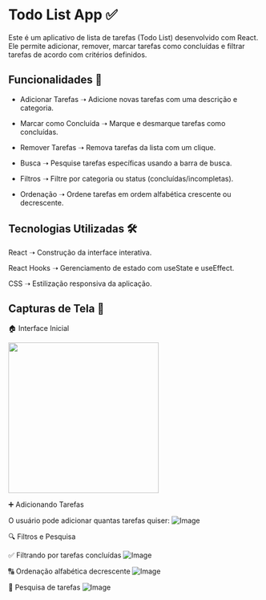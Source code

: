 # Todo List App ✅

Este é um aplicativo de lista de tarefas (Todo List) desenvolvido com React. Ele permite adicionar, remover, marcar tarefas como concluídas e filtrar tarefas de acordo com critérios definidos.

##  Funcionalidades 🚀

- Adicionar Tarefas ➝ Adicione novas tarefas com uma descrição e categoria.

- Marcar como Concluída ➝ Marque e desmarque tarefas como concluídas.

- Remover Tarefas ➝ Remova tarefas da lista com um clique.

- Busca ➝ Pesquise tarefas específicas usando a barra de busca.

- Filtros ➝ Filtre por categoria ou status (concluídas/incompletas).

- Ordenação ➝ Ordene tarefas em ordem alfabética crescente ou decrescente.


 ## Tecnologias Utilizadas 🛠️

React ➝ Construção da interface interativa.

React Hooks ➝ Gerenciamento de estado com useState e useEffect.

CSS ➝ Estilização responsiva da aplicação.


##  Capturas de Tela 📸

🏠 Interface Inicial

<img src="https://github.com/user-attachments/assets/2598b73f-c606-4c7f-8336-09c4bb22cfe6" width = "300"/>

➕ Adicionando Tarefas

O usuário pode adicionar quantas tarefas quiser:
![Image](https://github.com/user-attachments/assets/91912758-d8b4-4ab8-a9d0-03ca95b968f0)


🔍 Filtros e Pesquisa


✅ Filtrando por tarefas concluídas
![Image](https://github.com/user-attachments/assets/0428b601-78a2-4ea0-9e67-fd036de7c9e8)


🔠 Ordenação alfabética decrescente
![Image](https://github.com/user-attachments/assets/d3924415-0bb0-4e94-a16a-b35837502e30)

🔎 Pesquisa de tarefas
![Image](https://github.com/user-attachments/assets/db95a7d0-af56-4b19-9ef6-4e40f4a4d3c2)

